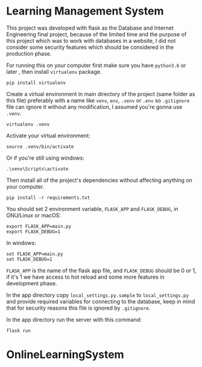 # Learning Management System
This project was developed with flask as the Database and Internet Engineering
final project, because of the limited time and the purpose of this project
which was to work with databases in a website, I did not consider some security
features which should be considered in the production phase.

For running this on your computer first make sure you have `python3.6` or later
, then install `virtualenv` package.
```
pip install virtualenv
```

Create a virtual environment in main directory of the project (same folder as
this file) preferably with a name like `venv`, `env`, `.venv` or `.env` so
`.gitignore` file can ignore it without any modification, I assumed you're
gonna use `.venv`.
```
virtualenv .venv
```

Activate your virtual environment:
```
source .venv/bin/activate
```

Or if you're still using windows:
```
.\venv\Scripts\activate
```

Then install all of the project's dependencies without affecting anything on
your computer.
```
pip install -r requirements.txt
```

You should set 2 environment variable, `FLASK_APP` and `FLASK_DEBUG`,
in GNU/Linux or macOS:
```
export FLASK_APP=main.py
export FLASK_DEBUG=1
```
In windows:
```
set FLASK_APP=main.py
set FLASK_DEBUG=1
```
`FLASK_APP` is the name of the flask app file, and `FLASK_DEBUG` should be 0 or
1, if it's 1 we have access to hot reload and some more features in development
phase.

In the app directory copy `local_settings.py.sample` to `local_settings.py` and
provide required variables for connecting to the database, keep in mind that
for security reasons this file is ignored by `.gitignore`.

In the app directory run the server with this command:
```
flask run
```
# OnlineLearningSystem
